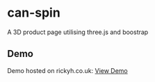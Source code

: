 # can-spin
A 3D product page utilising three.js and boostrap

## Demo
Demo hosted on rickyh.co.uk: [View Demo](http://demo.rickyh.co.uk/can-spin/)
